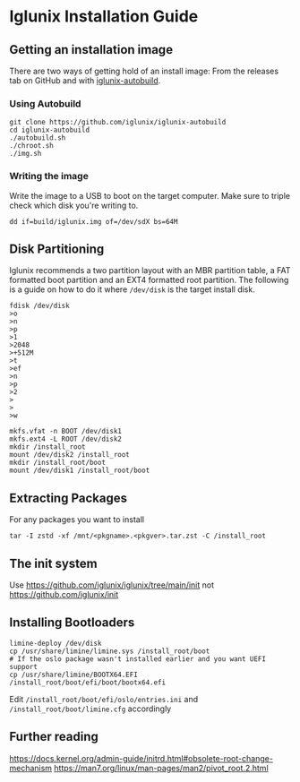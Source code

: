 # Iglunix Installation Guide

## Getting an installation image
There are two ways of getting hold of an install image: From the releases tab on
GitHub and with [iglunix-autobuild](https://github.com/iglunix/iglunix-autobuild).

### Using Autobuild
```
git clone https://github.com/iglunix/iglunix-autobuild
cd iglunix-autobuild
./autobuild.sh
./chroot.sh
./img.sh
```

### Writing the image
Write the image to a USB to boot on the target computer.
Make sure to triple check which disk you're writing to.
```
dd if=build/iglunix.img of=/dev/sdX bs=64M
```

## Disk Partitioning
Iglunix recommends a two partition layout with an MBR partition table, a FAT
formatted boot partition and an EXT4 formatted root partition. The following
is a guide on how to do it where `/dev/disk` is the target install disk.
```
fdisk /dev/disk
>o
>n
>p
>1
>2048
>+512M
>t
>ef
>n
>p
>2
>
>
>w

mkfs.vfat -n BOOT /dev/disk1
mkfs.ext4 -L ROOT /dev/disk2
mkdir /install_root
mount /dev/disk2 /install_root
mkdir /install_root/boot
mount /dev/disk1 /install_root/boot
```

## Extracting Packages
For any packages you want to install
```
tar -I zstd -xf /mnt/<pkgname>.<pkgver>.tar.zst -C /install_root
```

## The init system
Use https://github.com/iglunix/iglunix/tree/main/init not https://github.com/iglunix/init

## Installing Bootloaders

```
limine-deploy /dev/disk
cp /usr/share/limine/limine.sys /install_root/boot
# If the oslo package wasn't installed earlier and you want UEFI support
cp /usr/share/limine/BOOTX64.EFI /install_root/boot/efi/boot/bootx64.efi
```
Edit `/install_root/boot/efi/oslo/entries.ini` and `/install_root/boot/limine.cfg`
accordingly


## Further reading

https://docs.kernel.org/admin-guide/initrd.html#obsolete-root-change-mechanism
https://man7.org/linux/man-pages/man2/pivot_root.2.html
